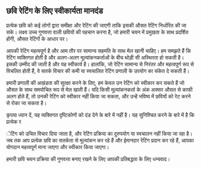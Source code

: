 ## छवि रेटिंग के लिए स्वीकार्यता मानदंड

प्रत्येक छवि को कई लोगों द्वारा समीक्षा और रेटिंग की जाएगी ताकि इसकी औसत रेटिंग निर्धारित की जा सके। लक्ष्य उच्च गुणवत्ता वाली छवियों की पहचान करना है, जो हमारी चयन में प्रमुखता के साथ प्रदर्शित होंगी, औसत रेटिंगों के आधार पर।

आपकी रेटिंग महत्वपूर्ण है और आम तौर पर सामान्य सहमति के साथ मेल खानी चाहिए। हम समझते हैं कि रेटिंग व्यक्तिगत होती है और अलग-अलग मूल्यांकनकर्ताओं के बीच थोड़ी सी अस्थिरता हो सकती है। इसकी उम्मीद की जाती है और यह स्वीकार्य है। हालांकि, जो रेटिंग सामान्य से निरंतर और महत्वपूर्ण रूप से विचलित होती हैं, वे सतर्क विचार की कमी या स्वचालित रेटिंग प्रणाली के उपयोग का संकेत दे सकती हैं।

हमारी प्रणाली की अखंडता की सुरक्षा करने के लिए, हम केवल उन रेटिंग को स्वीकार कर सकते हैं जो औसत के साथ समयोचित रूप से मेल खाती हैं। यदि किसी मूल्यांकनकर्ता के अंक अक्सर औसत से काफी अलग होते हैं, तो उनकी रेटिंग को स्वीकार नहीं किया जा सकता, और उन्हें भविष्य में छवियों को रेट करने से रोका जा सकता है।

कृपया ध्यान दें, यह व्यक्तिगत दृष्टिकोणों को दंड देने के बारे में नहीं है। यह सुनिश्चित करने के बारे में है कि प्रत्येक र

ेटिंग को उचित विचार दिया जाता है, और रेटिंग प्रक्रिया का दुरुपयोग या स्वचालन नहीं किया जा रहा है। जब तक आप प्रत्येक छवि का सतर्कता से मूल्यांकन कर रहे हैं और ईमानदार रेटिंग प्रदान कर रहे हैं, आपका योगदान महत्वपूर्ण माना जाएगा और स्वीकार किया जाएगा।

हमारी छवि चयन प्रक्रिया की गुणवत्ता बनाए रखने के लिए आपकी प्रतिबद्धता के लिए धन्यवाद।
